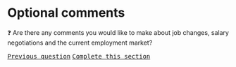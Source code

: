 # Optional comments

:question: Are there any comments you would like to make about job changes, salary negotiations and the current employment market?

<kbd>[Previous question](./C_6_confidence.md)</kbd>
<kbd>[Complete this section](../0_intro_basis_main/0_4_main_form.md)</kbd>